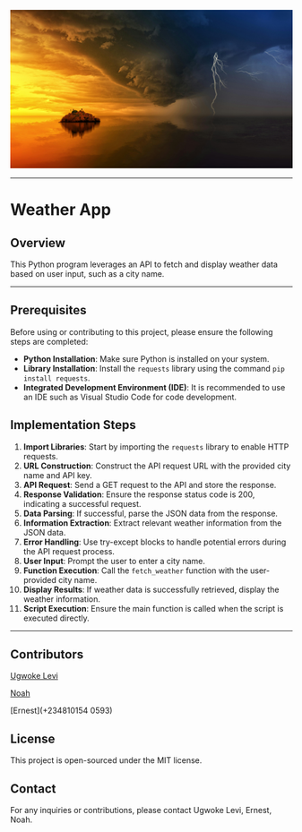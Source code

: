
![Wheather Image](image.png)


--------

# Weather App

## Overview
This Python program leverages an API to fetch and display weather data based on user input, such as a city name.


------


## Prerequisites
Before using or contributing to this project, please ensure the following steps are completed:

- **Python Installation**: Make sure Python is installed on your system.
- **Library Installation**: Install the `requests` library using the command `pip install requests`.
- **Integrated Development Environment (IDE)**: It is recommended to use an IDE such as Visual Studio Code for code development.

## Implementation Steps
1. **Import Libraries**: Start by importing the `requests` library to enable HTTP requests.
2. **URL Construction**: Construct the API request URL with the provided city name and API key.
3. **API Request**: Send a GET request to the API and store the response.
4. **Response Validation**: Ensure the response status code is 200, indicating a successful request.
5. **Data Parsing**: If successful, parse the JSON data from the response.
6. **Information Extraction**: Extract relevant weather information from the JSON data.
7. **Error Handling**: Use try-except blocks to handle potential errors during the API request process.
8. **User Input**: Prompt the user to enter a city name.
9. **Function Execution**: Call the `fetch_weather` function with the user-provided city name.
10. **Display Results**: If weather data is successfully retrieved, display the weather information.
11. **Script Execution**: Ensure the main function is called when the script is executed directly.


------


## Contributors

[Ugwoke Levi](https://twitter.com/Lsoromto)


[Noah](noahayebu.na@gmail.com)


[Ernest](+234810154 0593)



## License
This project is open-sourced under the MIT license.

## Contact
For any inquiries or contributions, please contact Ugwoke Levi, Ernest, Noah.

